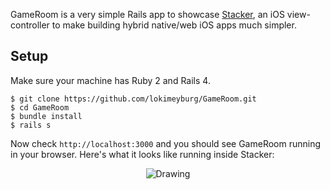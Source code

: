 GameRoom is a very simple Rails app to showcase [Stacker](https://github.com/lokimeyburg/Stacker), an iOS view-controller to make building hybrid native/web iOS apps much simpler.

## Setup

Make sure your machine has Ruby 2 and Rails 4. 

```
$ git clone https://github.com/lokimeyburg/GameRoom.git
$ cd GameRoom
$ bundle install
$ rails s
```

Now check `http://localhost:3000` and you should see GameRoom running in your browser. Here's what it looks like running inside Stacker:

<p style='text-align:center;'>
  <img src="http://f.cl.ly/items/3k280G0m2l1W330D3f0b/gameroom@2x.png" alt="Drawing" style='max-width: 500px;' />
</p>
